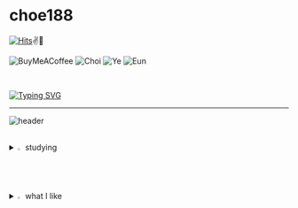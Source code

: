 # choe188


[![Hits](https://hits.seeyoufarm.com/api/count/incr/badge.svg?url=https%3A%2F%2Fgithub.com%2Fchoe18%2Fchoe188%2Fblob%2Fmain%2FREADME.md&count_bg=%238D20CD&title_bg=%23555555&icon=&icon_color=%23E7E7E7&title=hits&edge_flat=false)](https://hits.seeyoufarm.com)✌💜


![BuyMeACoffee](https://img.shields.io/badge/Buy%20Me%20a%20Coffee-ffdd00?style=for-the-badge&logo=buy-me-a-coffee&logoColor=black)
![Choi](https://img.shields.io/badge/Choi-%2300599C.svg?style=for-the-badge&logo=Choi%logoColor=white)
![Ye](https://img.shields.io/badge/Ye-%23000000.svg?style=for-the-badge&logo=Ye&logoColor=white)
![Eun](https://img.shields.io/badge/Eun-%23D00000.svg?style=for-the-badge&logo=Eun&logoColor=white)

 <br>

[![Typing SVG](https://readme-typing-svg.demolab.com?font=Fira+Code&pause=1000&color=000000&width=435&lines=Hello+World)](https://git.io/typing-svg)

<hr>

![header](https://capsule-render.vercel.app/api?type=wave&color=auto&height=300&section=header&text=Hello%20World&fontSize=90)

 <br>

<details>
<summary>
  <img src="https://raw.githubusercontent.com/Tarikul-Islam-Anik/Animated-Fluent-Emojis/master/Emojis/Hand%20gestures/Eyes.png" alt="Eyes" width="2%" /> studying
</summary>
   <br>
  
![js](https://img.shields.io/badge/JavaScript-F7DF1E?style=for-the-badge&logo=JavaScript&logoColor=white)
![html](https://img.shields.io/badge/HTML5-E34F26?style=for-the-badge&logo=html5&logoColor=white) ![css](https://img.shields.io/badge/CSS-239120?&style=for-the-badge&logo=css3&logoColor=white) 
![react](https://img.shields.io/badge/React-20232A?style=for-the-badge&logo=react&logoColor=61DAFB)  
![MySQL](https://img.shields.io/badge/mysql-%2300f.svg?style=for-the-badge&logo=mysql&logoColor=white) 
![java](https://img.shields.io/badge/Java-ED8B00?style=for-the-badge&logo=openjdk&logoColor=white) 
![c](https://img.shields.io/badge/C-00599C?style=for-the-badge&logo=c&logoColor=white) ![python](https://img.shields.io/badge/Python-14354C?style=for-the-badge&logo=python&logoColor=white) 
![spring](https://img.shields.io/badge/Spring-6DB33F?style=for-the-badge&logo=spring&logoColor=white) 

</details>


<details>
<summary>
  <img src="https://raw.githubusercontent.com/Tarikul-Islam-Anik/Animated-Fluent-Emojis/master/Emojis/Hand%20gestures/Eyes.png" alt="Eyes" width="2%" /> what I like
</summary>
   <br>

   ![Coffee](https://img.shields.io/badge/Coffee-%23964B00.svg?style=for-the-badge&logo=Coffee&logoColor=white)
   ![Music](https://img.shields.io/badge/-Music-FF4785?style=for-the-badge&logo=Music&logoColor=white)
   ![Book](https://img.shields.io/badge/Book-A435F0?style=for-the-badge&logo=Book&logoColor=white)
   ![travel](https://img.shields.io/badge/travel-%231904DA.svg?style=for-the-badge&logo=travel&logoColor=#0018A8)

<br>

<a href="https://github.com/anuraghazra/github-readme-stats">
    <img src="https://github-readme-stats.vercel.app/api/top-langs/?username=junia3&layout=donut&show_icons=true&theme=material-palenight&hide_border=true&bg_color=20232a&icon_color=58A6FF&text_color=fff&title_color=58A6FF&count_private=true&exclude_repo=Face-Transfer-Application" width=38% />
</a>    
<a href="https://github.com/anuraghazra/github-readme-stats">
  <img src="https://github-readme-stats.vercel.app/api?username=junia3&show_icons=true&theme=material-palenight&hide_border=true&bg_color=20232a&icon_color=58A6FF&text_color=fff&title_color=58A6FF&count_private=true" width=56% />
</a>
<a href="https://github.com/ashutosh00710/github-readme-activity-graph">
    <img src="https://github-readme-activity-graph.vercel.app/graph?username=junia3&theme=react-dark&bg_color=20232a&hide_border=true&line=58A6FF&color=58A6FF" width=94%/>
</a>
